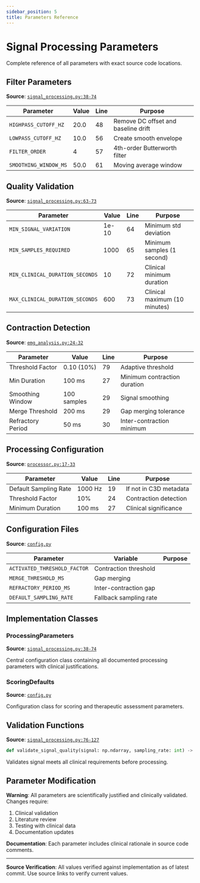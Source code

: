```yaml
---
sidebar_position: 5
title: Parameters Reference
---
```


# Signal Processing Parameters

Complete reference of all parameters with exact source code locations.

## Filter Parameters

**Source**: [`signal_processing.py:38-74`](backend/emg/signal_processing.py#L38-L74)

| Parameter | Value | Line | Purpose |
|-----------|-------|------|---------|
| `HIGHPASS_CUTOFF_HZ` | 20.0 | 48 | Remove DC offset and baseline drift |
| `LOWPASS_CUTOFF_HZ` | 10.0 | 56 | Create smooth envelope |
| `FILTER_ORDER` | 4 | 57 | 4th-order Butterworth filter |
| `SMOOTHING_WINDOW_MS` | 50.0 | 61 | Moving average window |

## Quality Validation

**Source**: [`signal_processing.py:63-73`](backend/emg/signal_processing.py#L63-L73)

| Parameter | Value | Line | Purpose |
|-----------|-------|------|---------|
| `MIN_SIGNAL_VARIATION` | 1e-10 | 64 | Minimum std deviation |
| `MIN_SAMPLES_REQUIRED` | 1000 | 65 | Minimum samples (1 second) |
| `MIN_CLINICAL_DURATION_SECONDS` | 10 | 72 | Clinical minimum duration |
| `MAX_CLINICAL_DURATION_SECONDS` | 600 | 73 | Clinical maximum (10 minutes) |

## Contraction Detection

**Source**: [`emg_analysis.py:24-32`](backend/emg/emg_analysis.py#L24-L32)

| Parameter | Value | Line | Purpose |
|-----------|-------|------|---------|
| Threshold Factor | 0.10 (10%) | 79 | Adaptive threshold |
| Min Duration | 100 ms | 27 | Minimum contraction duration |
| Smoothing Window | 100 samples | 29 | Signal smoothing |
| Merge Threshold | 200 ms | 29 | Gap merging tolerance |
| Refractory Period | 50 ms | 30 | Inter-contraction minimum |

## Processing Configuration

**Source**: [`processor.py:17-33`](backend/services/c3d/processor.py#L17-L33)

| Parameter | Value | Line | Purpose |
|-----------|-------|------|---------|
| Default Sampling Rate | 1000 Hz | 19 | If not in C3D metadata |
| Threshold Factor | 10% | 24 | Contraction detection |
| Minimum Duration | 100 ms | 27 | Clinical significance |

## Configuration Files

**Source**: [`config.py`](backend/config.py)

| Parameter | Variable | Purpose |
|-----------|----------|---------|
| `ACTIVATED_THRESHOLD_FACTOR` | Contraction threshold |
| `MERGE_THRESHOLD_MS` | Gap merging |
| `REFRACTORY_PERIOD_MS` | Inter-contraction gap |
| `DEFAULT_SAMPLING_RATE` | Fallback sampling rate |

## Implementation Classes

### ProcessingParameters

**Source**: [`signal_processing.py:38-74`](backend/emg/signal_processing.py#L38-L74)

Central configuration class containing all documented processing parameters with clinical justifications.

### ScoringDefaults  

**Source**: [`config.py`](backend/config.py)

Configuration class for scoring and therapeutic assessment parameters.

## Validation Functions

**Source**: [`signal_processing.py:76-127`](backend/emg/signal_processing.py#L76-L127)

```python
def validate_signal_quality(signal: np.ndarray, sampling_rate: int) -> tuple[bool, str]
```

Validates signal meets all clinical requirements before processing.

## Parameter Modification

**Warning**: All parameters are scientifically justified and clinically validated. Changes require:

1. Clinical validation
2. Literature review  
3. Testing with clinical data
4. Documentation updates

**Documentation**: Each parameter includes clinical rationale in source code comments.

---

**Source Verification**: All values verified against implementation as of latest commit. Use source links to verify current values.